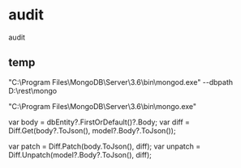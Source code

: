 # audit
audit

## temp

 "C:\Program Files\MongoDB\Server\3.6\bin\mongod.exe" --dbpath D:\rest\mongo

 "C:\Program Files\MongoDB\Server\3.6\bin\mongo.exe"

var body = dbEntity?.FirstOrDefault()?.Body;
var diff = Diff.Get(body?.ToJson(), model?.Body?.ToJson());

var patch = Diff.Patch(body.ToJson(), diff);
var unpatch = Diff.Unpatch(model?.Body?.ToJson(), diff);
